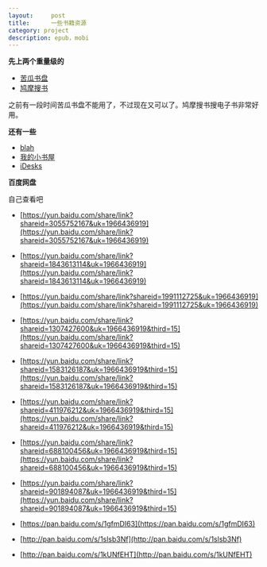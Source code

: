 ```yaml
---
layout:     post
title:      一些书籍资源
category: project
description: epub，mobi
---
```




**先上两个重量级的**

* [苦瓜书盘](https://kgbook.com/)
* [鸠摩搜书](https://www.jiumodiary.com/)

之前有一段时间苦瓜书盘不能用了，不过现在又可以了。鸠摩搜书搜电子书非常好用。

**还有一些**

* [blah](http://blah.me/)
* [我的小书屋](http://mebook.cc/)
* [iDesks](http://idesks.me/)

**百度网盘**

自己查看吧

* [https://yun.baidu.com/share/link?shareid=3055752167&uk=1966436919](https://yun.baidu.com/share/link?shareid=3055752167&uk=1966436919)

* [https://yun.baidu.com/share/link?shareid=1843613114&uk=1966436919](https://yun.baidu.com/share/link?shareid=1843613114&uk=1966436919)

* [https://yun.baidu.com/share/link?shareid=1991112725&uk=1966436919](https://yun.baidu.com/share/link?shareid=1991112725&uk=1966436919)

* [https://yun.baidu.com/share/link?shareid=1307427600&uk=1966436919&third=15](https://yun.baidu.com/share/link?shareid=1307427600&uk=1966436919&third=15)

* [https://yun.baidu.com/share/link?shareid=1583126187&uk=1966436919&third=15](https://yun.baidu.com/share/link?shareid=1583126187&uk=1966436919&third=15)

* [https://yun.baidu.com/share/link?shareid=411976212&uk=1966436919&third=15](https://yun.baidu.com/share/link?shareid=411976212&uk=1966436919&third=15)

* [https://yun.baidu.com/share/link?shareid=688100456&uk=1966436919&third=15](https://yun.baidu.com/share/link?shareid=688100456&uk=1966436919&third=15)

* [https://yun.baidu.com/share/link?shareid=901894087&uk=1966436919&third=15](https://yun.baidu.com/share/link?shareid=901894087&uk=1966436919&third=15)

* [https://pan.baidu.com/s/1gfmDI63](https://pan.baidu.com/s/1gfmDI63)

* [http://pan.baidu.com/s/1slsb3Nf](http://pan.baidu.com/s/1slsb3Nf)

* [http://pan.baidu.com/s/1kUNfEHT](http://pan.baidu.com/s/1kUNfEHT)



